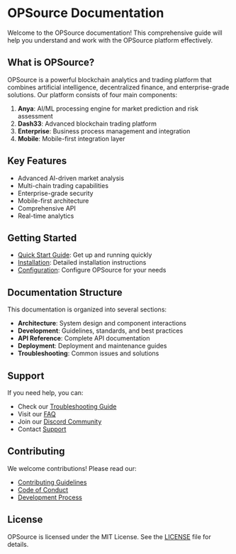 # OPSource Documentation

Welcome to the OPSource documentation! This comprehensive guide will help you understand and work with the OPSource platform effectively.

## What is OPSource?

OPSource is a powerful blockchain analytics and trading platform that combines artificial intelligence, decentralized finance, and enterprise-grade solutions. Our platform consists of four main components:

1. **Anya**: AI/ML processing engine for market prediction and risk assessment
2. **Dash33**: Advanced blockchain trading platform
3. **Enterprise**: Business process management and integration
4. **Mobile**: Mobile-first integration layer

## Key Features

- Advanced AI-driven market analysis
- Multi-chain trading capabilities
- Enterprise-grade security
- Mobile-first architecture
- Comprehensive API
- Real-time analytics

## Getting Started

- [Quick Start Guide](quick-start.md): Get up and running quickly
- [Installation](getting-started.md): Detailed installation instructions
- [Configuration](configuration.md): Configure OPSource for your needs

## Documentation Structure

This documentation is organized into several sections:

- **Architecture**: System design and component interactions
- **Development**: Guidelines, standards, and best practices
- **API Reference**: Complete API documentation
- **Deployment**: Deployment and maintenance guides
- **Troubleshooting**: Common issues and solutions

## Support

If you need help, you can:

- Check our [Troubleshooting Guide](troubleshooting/common-issues.md)
- Visit our [FAQ](troubleshooting/faq.md)
- Join our [Discord Community](https://discord.gg/opsource)
- Contact [Support](troubleshooting/support.md)

## Contributing

We welcome contributions! Please read our:

- [Contributing Guidelines](contributing/guidelines.md)
- [Code of Conduct](contributing/code-of-conduct.md)
- [Development Process](contributing/development-process.md)

## License

OPSource is licensed under the MIT License. See the [LICENSE](https://github.com/botshelomokoka/opsource/blob/main/LICENSE) file for details.
